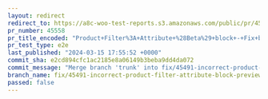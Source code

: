 ```yaml
---
layout: redirect
redirect_to: https://a8c-woo-test-reports.s3.amazonaws.com/public/pr/45558/e2e/index.html
pr_number: 45558
pr_title_encoded: "Product+Filter%3A+Attribute+%28Beta%29+block+-+Fix+block+preview"
pr_test_type: e2e
last_published: "2024-03-15 17:55:52 +0000"
commit_sha: e2cd894cfc1ac2185e8a06149b3beba9dd4da072
commit_message: "Merge branch 'trunk' into fix/45491-incorrect-product-filter-attribut…"
branch_name: fix/45491-incorrect-product-filter-attribute-block-preview
passed: false
---
```

